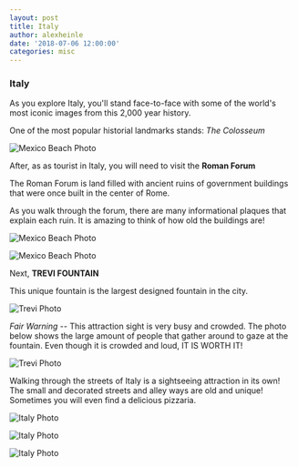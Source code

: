 ```yaml
---
layout: post
title: Italy
author: alexheinle
date: '2018-07-06 12:00:00'
categories: misc
---
```


### **Italy**

As you explore Italy, you'll stand face-to-face with some of the world's most
iconic images from this 2,000 year history.

One of the most popular historial landmarks stands: *The Colosseum*

![Mexico Beach Photo](/images/colosseum.jpg)


After, as as tourist in Italy, you will need to visit the **Roman Forum**

The Roman Forum is land filled with ancient ruins of government buildings that
were once built in the center of Rome.

As you walk through the forum, there are many informational plaques that explain
each ruin. It is amazing to think of how old the buildings are!

![Mexico Beach Photo](/images/romanforum.jpg)

![Mexico Beach Photo](/images/romanforum2.jpg)


Next, **TREVI FOUNTAIN**

This unique fountain is the largest designed fountain in the city.

![Trevi Photo](/images/trevi.jpg)

*Fair Warning* -- This attraction sight is very busy and crowded. The photo below
shows the large amount of people that gather around to gaze at the fountain.
Even though it is crowded and loud, IT IS WORTH IT!

![Trevi Photo](/images/busytrevi.jpg)

Walking through the streets of Italy is a sightseeing attraction in its own!
The small and decorated streets and alley ways are old and unique! Sometimes you
will even find a delicious pizzaria.

![Italy Photo](/images/pizzaplaceitaly.jpg)

![Italy Photo](/images/olditaly.jpg)

![Italy Photo](/images/streetitaly.jpg)

